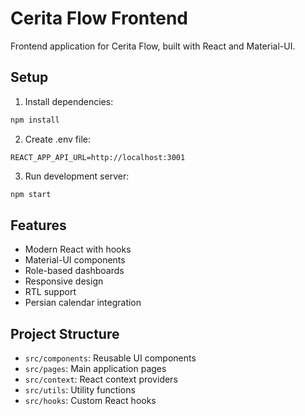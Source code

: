 # Cerita Flow Frontend

Frontend application for Cerita Flow, built with React and Material-UI.

## Setup

1. Install dependencies:
```bash
npm install
```

2. Create .env file:
```env
REACT_APP_API_URL=http://localhost:3001
```

3. Run development server:
```bash
npm start
```

## Features

- Modern React with hooks
- Material-UI components
- Role-based dashboards
- Responsive design
- RTL support
- Persian calendar integration

## Project Structure

- `src/components`: Reusable UI components
- `src/pages`: Main application pages
- `src/context`: React context providers
- `src/utils`: Utility functions
- `src/hooks`: Custom React hooks
